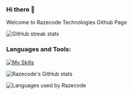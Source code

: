 ### Hi there 👋

Welcome to Razecode Technologies Github Page

![GitHub streak stats](https://github-readme-streak-stats.herokuapp.com/?user=razecodetech)  

<h3 align="left">Languages and Tools:</h3>

[![My Skills](https://skillicons.dev/icons?i=php,python,react,mysql,html,css,scss,linux,javascript,jquery,aws,bash,django,wordpress,bootstrap,redis,mysql,git,github,mysql,regex,tailwind&perline=13)](https://skillicons.dev)

![Razecode's GitHub stats](https://github-readme-stats.vercel.app/api?username=razecodetech&show_icons=true&hide_border=true&count_private=True)

![Languages used by Razecode](https://github-readme-stats.vercel.app/api/top-langs/?username=razecodetech&hide_border=true&langs_count=10&layout=compact)
